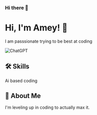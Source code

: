### Hi there 👋

# Hi, I'm Amey! 👋

I am passsionate trying to be best at coding

![ChatGPT](https://img.shields.io/badge/chatGPT-74aa9c?style=for-the-badge&logo=openai&logoColor=white)
## 🛠 Skills
Ai based coding 
## 🚀 About Me
I'm leveling up in coding to actually max it.



